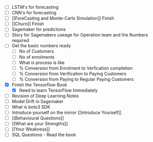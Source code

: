 - [ ] LSTM's for forecasting
- [ ] CNN's for forecasting
- [ ] [[ForeCasting and Monte-Carlo Simulation]] Finish
- [ ] [[Churn]] Finish
- [ ] Sagemaker for predictions
- [ ] Story for Sagemakers useage for Operation team and the Numbers required
- [ ] Get the basic numbers ready
	- [ ] No of Customers
	- [ ] No of enrolments
	- [ ] What is process is like
	- [ ] % Conversion from Enrolment to Verfication completion
	- [ ] % Conversion from Verification to Paying Customers
	- [ ] % Conversion from Paying to Regular Paying Customers
- [x] Finish the Tensorflow Book 
	- [x] Need to learn TensorFlow Immediately
- [ ] Revision of Deep Learning Notes
- [ ] Model Drift in Sagemaker
- [ ] What is boto3 SDK
- [ ] Introduce yourself on the mirror [[Introduce Yourself]]
- [ ] [[Behavioural Questions]]
- [ ] [[What are your Strengths]]
- [ ] [[Your Weakness]]
- [ ] SQL Questions - Read the book